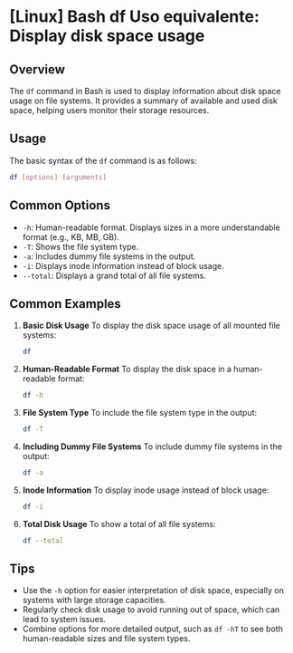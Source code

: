 # [Linux] Bash df Uso equivalente: Display disk space usage

## Overview
The `df` command in Bash is used to display information about disk space usage on file systems. It provides a summary of available and used disk space, helping users monitor their storage resources.

## Usage
The basic syntax of the `df` command is as follows:

```bash
df [options] [arguments]
```

## Common Options
- `-h`: Human-readable format. Displays sizes in a more understandable format (e.g., KB, MB, GB).
- `-T`: Shows the file system type.
- `-a`: Includes dummy file systems in the output.
- `-i`: Displays inode information instead of block usage.
- `--total`: Displays a grand total of all file systems.

## Common Examples

1. **Basic Disk Usage**
   To display the disk space usage of all mounted file systems:
   ```bash
   df
   ```

2. **Human-Readable Format**
   To display the disk space in a human-readable format:
   ```bash
   df -h
   ```

3. **File System Type**
   To include the file system type in the output:
   ```bash
   df -T
   ```

4. **Including Dummy File Systems**
   To include dummy file systems in the output:
   ```bash
   df -a
   ```

5. **Inode Information**
   To display inode usage instead of block usage:
   ```bash
   df -i
   ```

6. **Total Disk Usage**
   To show a total of all file systems:
   ```bash
   df --total
   ```

## Tips
- Use the `-h` option for easier interpretation of disk space, especially on systems with large storage capacities.
- Regularly check disk usage to avoid running out of space, which can lead to system issues.
- Combine options for more detailed output, such as `df -hT` to see both human-readable sizes and file system types.